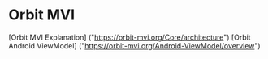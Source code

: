 # Orbit MVI

[Orbit MVI Explanation] ("https://orbit-mvi.org/Core/architecture") 
[Orbit Android ViewModel] ("https://orbit-mvi.org/Android-ViewModel/overview")
